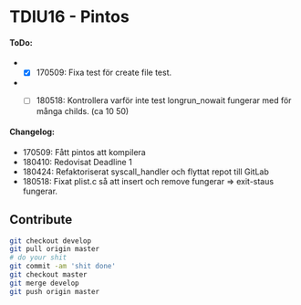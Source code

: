 # TDIU16 - Pintos

#### ToDo:

* - [x] 170509: Fixa test för create file test.
* - [ ] 180518: Kontrollera varför inte test longrun_nowait fungerar med för många childs. (ca 10 50)


#### Changelog:

* 170509: Fått pintos att kompilera
* 180410: Redovisat Deadline 1
* 180424: Refaktoriserat syscall_handler och flyttat repot till GitLab
* 180518: Fixat plist.c så att insert och remove fungerar => exit-staus fungerar.

## Contribute

```sh
git checkout develop
git pull origin master
# do your shit
git commit -am 'shit done'
git checkout master
git merge develop
git push origin master
```
